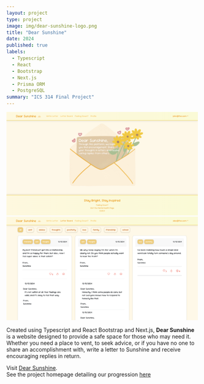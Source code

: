 ```yaml
---
layout: project
type: project
image: img/dear-sunshine-logo.png
title: "Dear Sunshine"
date: 2024
published: true
labels:
  - Typescript
  - React
  - Bootstrap
  - Next.js
  - Prisma ORM
  - PostgreSQL
summary: "ICS 314 Final Project"
---
```


<div class="d-flex">
  <div class="justify-content-start text-start me-auto">
    <img width="500px" src="../img/dear-sunshine.png" class="img-thumbnail" >
  </div>
  <div class="justify-content-end text-end ms-auto">
    <img width="500px" src="../img/dear-sunshine-1.png" class="img-thumbnail" >
  </div>
</div>

Created using Typescript and React Bootstrap and Next.js, <strong>Dear Sunshine</strong> is a website designed to provide a safe space for those who may need it.
Whether you need a place to vent, to seek advice, or if you have no one to share an accomplishment with, write a letter to Sunshine and receive encouraging replies in return.

Visit <a href="https://dearsunshine.vercel.app/">Dear Sunshine</a>.
<br />
See the project homepage detailing our progression <a href="https://dear-sunshine.github.io/">here</a>
